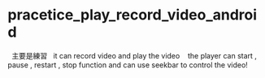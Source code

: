 ﻿# pracetice_play_record_video_android
﻿
﻿
﻿主要是練習
﻿
﻿
﻿it can record video and play the video 
﻿
﻿
﻿
﻿the player can start , pause , restart , stop function  and can use seekbar to control the video!
